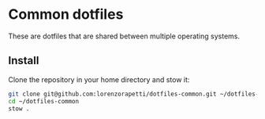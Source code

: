 # Common dotfiles

These are dotfiles that are shared between multiple operating systems.

## Install

Clone the repository in your home directory and stow it:

```sh
git clone git@github.com:lorenzorapetti/dotfiles-common.git ~/dotfiles-common
cd ~/dotfiles-common
stow .
```
